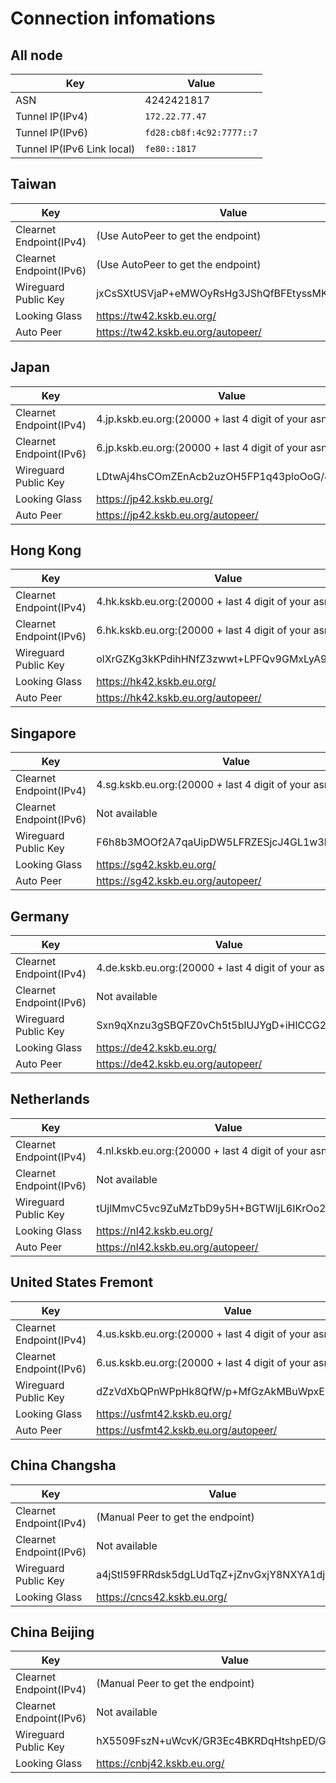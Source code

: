 # Connection infomations

## All node

 Key                             | Value                              |
---------------------------------|------------------------------------|
  ASN                            | 4242421817                         |
  Tunnel IP(IPv4)                | `172.22.77.47`                     |
  Tunnel IP(IPv6)                | `fd28:cb8f:4c92:7777::7`           |
  Tunnel IP(IPv6 Link local)     | `fe80::1817`                       |

## Taiwan

 Key                             | Value                              |
---------------------------------|------------------------------------|
Clearnet Endpoint(IPv4) |(Use AutoPeer to get the endpoint)           |
Clearnet Endpoint(IPv6) |(Use AutoPeer to get the endpoint)           |
Wireguard Public Key    |jxCsSXtUSVjaP+eMWOyRsHg3JShQfBFEtyssMKWQaS8= |
Looking Glass           | https://tw42.kskb.eu.org/                   |
Auto Peer               | https://tw42.kskb.eu.org/autopeer/          |

## Japan

 Key                    | Value                                               |
------------------------|-----------------------------------------------------|
Clearnet Endpoint(IPv4) | 4.jp.kskb.eu.org:(20000 + last 4 digit of your asn) |
Clearnet Endpoint(IPv6) | 6.jp.kskb.eu.org:(20000 + last 4 digit of your asn) |
Wireguard Public Key    | LDtwAj4hsCOmZEnAcb2uzOH5FP1q43ploOoG/8tDeC4=        |
Looking Glass           | https://jp42.kskb.eu.org/                           |
Auto Peer               | https://jp42.kskb.eu.org/autopeer/                  |

## Hong Kong

 Key                    | Value                                               |
------------------------|-----------------------------------------------------|
Clearnet Endpoint(IPv4) | 4.hk.kskb.eu.org:(20000 + last 4 digit of your asn) |
Clearnet Endpoint(IPv6) | 6.hk.kskb.eu.org:(20000 + last 4 digit of your asn) |
Wireguard Public Key    | olXrGZKg3kKPdihHNfZ3zwwt+LPFQv9GMxLyA92fQl0=        |
Looking Glass           | https://hk42.kskb.eu.org/                           |
Auto Peer               | https://hk42.kskb.eu.org/autopeer/                  |

## Singapore

 Key                    | Value                                               |
------------------------|-----------------------------------------------------|
Clearnet Endpoint(IPv4) | 4.sg.kskb.eu.org:(20000 + last 4 digit of your asn) |
Clearnet Endpoint(IPv6) | Not available                                       |
Wireguard Public Key    | F6h8b3MOOf2A7qaUipDW5LFRZESjcJ4GL1w3kNF6pgQ=        |
Looking Glass           | https://sg42.kskb.eu.org/                           |
Auto Peer               | https://sg42.kskb.eu.org/autopeer/                  |

## Germany

 Key                    | Value                                               |
------------------------|-----------------------------------------------------|
Clearnet Endpoint(IPv4) | 4.de.kskb.eu.org:(20000 + last 4 digit of your asn) |
Clearnet Endpoint(IPv6) | Not available                                       |
Wireguard Public Key    | Sxn9qXnzu3gSBQFZ0vCh5t5blUJYgD+iHlCCG2hexg4=        |
Looking Glass           | https://de42.kskb.eu.org/                           |
Auto Peer               | https://de42.kskb.eu.org/autopeer/                  |

## Netherlands

 Key                    | Value                                               |
------------------------|-----------------------------------------------------|
Clearnet Endpoint(IPv4) | 4.nl.kskb.eu.org:(20000 + last 4 digit of your asn) |
Clearnet Endpoint(IPv6) | Not available                                       |
Wireguard Public Key    | tUjlMmvC5vc9ZuMzTbD9y5H+BGTWIjL6IKrOo2ZL8UI=        |
Looking Glass           | https://nl42.kskb.eu.org/                           |
Auto Peer               | https://nl42.kskb.eu.org/autopeer/                  |

## United States Fremont

 Key                    | Value                                               |
------------------------|-----------------------------------------------------|
Clearnet Endpoint(IPv4) | 4.us.kskb.eu.org:(20000 + last 4 digit of your asn) |
Clearnet Endpoint(IPv6) | 6.us.kskb.eu.org:(20000 + last 4 digit of your asn) |
Wireguard Public Key    | dZzVdXbQPnWPpHk8QfW/p+MfGzAkMBuWpxEIXzQCggY=        |
Looking Glass           | https://usfmt42.kskb.eu.org/                        |
Auto Peer               | https://usfmt42.kskb.eu.org/autopeer/               |

## China Changsha

 Key                    | Value                                               |
------------------------|-----------------------------------------------------|
Clearnet Endpoint(IPv4) | (Manual Peer to get the endpoint)                   |
Clearnet Endpoint(IPv6) | Not available                                       |
Wireguard Public Key    | a4jStl59FRRdsk5dgLUdTqZ+jZnvGxjY8NXYA1djpmI=        |
Looking Glass           | https://cncs42.kskb.eu.org/                         |


## China Beijing

 Key                    | Value                                               |
------------------------|-----------------------------------------------------|
Clearnet Endpoint(IPv4) | (Manual Peer to get the endpoint)                   |
Clearnet Endpoint(IPv6) | Not available                                       |
Wireguard Public Key    | hX5509FszN+uWcvK/GR3Ec4BKRDqHtshpED/GBOS62U=        |
Looking Glass           | https://cnbj42.kskb.eu.org/                         |